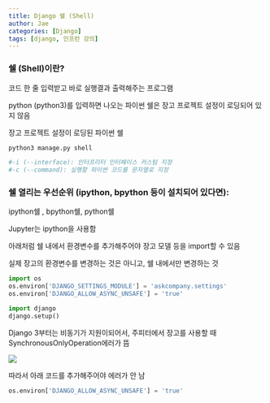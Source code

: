 ```yaml
---
title: Django 쉘 (Shell)
author: Jae
categories: [Django]
tags: [django, 인프런 강의]
---
```


### 쉘 (Shell)이란?

코드 한 줄 입력받고 바로 실행결과 출력해주는 프로그램

python (python3)를 입력하면 나오는 파이썬 쉘은 장고 프로젝트 설정이 로딩되어 있지 않음

장고 프로젝트 설정이 로딩된 파이썬 쉘

```python
python3 manage.py shell

#-i (--interface): 인터프리터 인터페이스 커스텀 지정
#-c (--command): 실행할 파이썬 코드를 문자열로 지정
```

### 쉘 열리는 우선순위 (ipython, bpython 등이 설치되어 있다면):

ipython쉘 , bpython쉘, python쉘

Jupyter는 ipython을 사용함

아래처럼 쉘 내에서 환경변수를 추가해주어야 장고 모델 등을 import할 수 있음

실제 장고의 환경변수를 변경하는 것은 아니고, 쉘 내에서만 변경하는 것

```python
import os
os.environ['DJANGO_SETTINGS_MODULE'] = 'askcompany.settings'
os.environ['DJANGO_ALLOW_ASYNC_UNSAFE'] = 'true'

import django
django.setup()
```

Django 3부터는 비동기가 지원이되어서, 주피터에서 장고를 사용할 때 SynchronousOnlyOperation에러가 뜸

![](https://velog.velcdn.com/images/a87380/post/ed6bf002-3a1b-4092-9e2e-6fc20cdbc15f/image.png)

따라서 아래 코드를 추가해주어야 에러가 안 남

```python
os.environ['DJANGO_ALLOW_ASYNC_UNSAFE'] = 'true'
```
